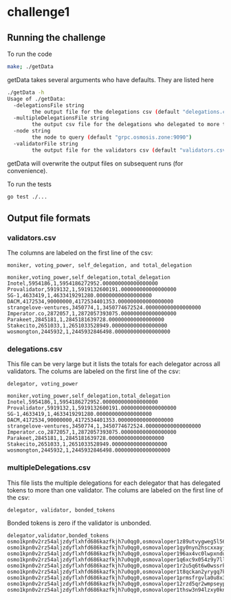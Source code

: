 # challenge1

## Running the challenge

To run the code 
```sh
make; ./getData
```

getData takes several arguments who have defaults. They are listed here
```sh
./getData -h
Usage of ./getData:
  -delegationsFile string
    	the output file for the delegations csv (default "delegations.csv")
  -multipleDelegationsFile string
    	the output csv file for the delegations who delegated to more than one validator (default "multipleDelegations.csv")
  -node string
    	the node to query (default "grpc.osmosis.zone:9090")
  -validatorFile string
    	the output file for the validators csv (default "validators.csv")
```

getData will overwrite the output files on subsequent runs (for convenience).

To run the tests
```sh
go test ./...
```

## Output file formats

### validators.csv

The columns are labeled on the first line of the csv: 

```moniker, voting_power, self_delegation, and total_delegation```

```csv
moniker,voting_power,self_delegation,total_delegation
Inotel,5954186,1,5954186272952.000000000000000000
Provalidator,5919132,1,5919132600191.000000000000000000
SG-1,4633419,1,4633419291280.000000000000000000
DACM,4172534,90000000,4172534401353.000000000000000000
strangelove-ventures,3450774,1,3450774672524.000000000000000000
Imperator.co,2872057,1,2872057393075.000000000000000000
Parakeet,2845181,1,2845181639728.000000000000000000
Stakecito,2651033,1,2651033528949.000000000000000000
wosmongton,2445932,1,2445932846498.000000000000000000
```

### delegations.csv

This file can be very large but it lists the totals for each delegator across all validators. The colums are labeled on the first line of the csv: 

```delegator, voting_power```

```csv
moniker,voting_power,self_delegation,total_delegation
Inotel,5954186,1,5954186272952.000000000000000000
Provalidator,5919132,1,5919132600191.000000000000000000
SG-1,4633419,1,4633419291280.000000000000000000
DACM,4172534,90000000,4172534401353.000000000000000000
strangelove-ventures,3450774,1,3450774672524.000000000000000000
Imperator.co,2872057,1,2872057393075.000000000000000000
Parakeet,2845181,1,2845181639728.000000000000000000
Stakecito,2651033,1,2651033528949.000000000000000000
wosmongton,2445932,1,2445932846498.000000000000000000
```

### multipleDelegations.csv

This file lists the multiple delegations for each delegator that has delegated tokens to more than one validator. The colums are labeled on the first line of the csv: 

```delegator, validator, bonded_tokens```

Bonded tokens is zero if the validator is unbonded.

```csv
delegator,validator,bonded_tokens
osmo1kpn0v2rz54aljzdyflxhfd686kazfkjh7u0qg0,osmovaloper1z89utvygweg5l56fsk8ak7t6hh88fd0axx2fya,10
osmo1kpn0v2rz54aljzdyflxhfd686kazfkjh7u0qg0,osmovaloper1gy0nyn2hscxxayj2pdyu8axmfvv75nnvhc079s,10
osmo1kpn0v2rz54aljzdyflxhfd686kazfkjh7u0qg0,osmovaloper196ax4vc0lwpxndu9dyhvca7jhxp70rmcmmarz7,10
osmo1kpn0v2rz54aljzdyflxhfd686kazfkjh7u0qg0,osmovaloper1q6xc9x054z9y7ll7k740j2cvdsllsfhs5rxyaj,10
osmo1kpn0v2rz54aljzdyflxhfd686kazfkjh7u0qg0,osmovaloper1r2u5q6t6w0wssrk6l66n3t2q3dw2uqny4gj2e3,10
osmo1kpn0v2rz54aljzdyflxhfd686kazfkjh7u0qg0,osmovaloper1t8qckan2yrygq7kl9apwhzfalwzgc2429p8f0s,10
osmo1kpn0v2rz54aljzdyflxhfd686kazfkjh7u0qg0,osmovaloper1prmsfrgvla0u8x3kwc8k0mcqqve3h8y73d37nm,10
osmo1kpn0v2rz54aljzdyflxhfd686kazfkjh7u0qg0,osmovaloper12rzd5qr2wmpseypvkjl0spusts0eruw2g35lkn,10
osmo1kpn0v2rz54aljzdyflxhfd686kazfkjh7u0qg0,osmovaloper1thsw3n94lzxy0knhss9n554zqp4dnfzx78j7sq,10
```
